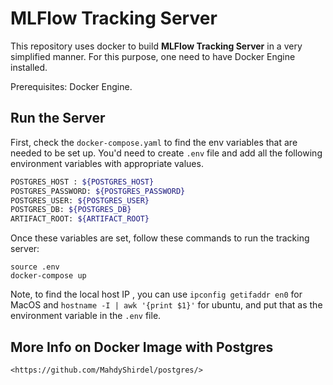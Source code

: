 # **MLFlow Tracking Server**

This repository uses docker to build **MLFlow Tracking Server** in a very simplified manner. For this purpose, one need to have Docker Engine installed.

Prerequisites: Docker Engine.

## **Run the Server**
First, check the `docker-compose.yaml` to find the env variables that are needed to be set up. You'd need to create `.env` file and add all the following environment variables with appropriate values.

``` bash 
POSTGRES_HOST : ${POSTGRES_HOST}
POSTGRES_PASSWORD: ${POSTGRES_PASSWORD}
POSTGRES_USER: ${POSTGRES_USER}
POSTGRES_DB: ${POSTGRES_DB}
ARTIFACT_ROOT: ${ARTIFACT_ROOT}
```

Once these variables are set, follow these commands to run the tracking server:

```
source .env
docker-compose up
```

Note, to find the local host IP , you can use `ipconfig getifaddr en0` for MacOS and `hostname -I | awk '{print $1}'` for ubuntu, and put that as the environment variable in the `.env` file.



## More Info on Docker Image with Postgres
    <https://github.com/MahdyShirdel/postgres/>